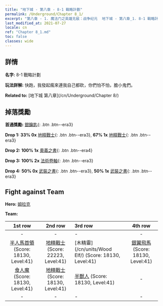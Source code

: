 ```yaml
---
title: "地下城 - 第八章 - 8-1 戰略計劃"
permalink: /Underground/Chapter 8_1/
excerpt: "第八章 - 1. 魔法门之英雄无敌：战争纪元  地下城 - 第八章_1. 8-1 戰略計劃"
last_modified_at: 2021-07-27
locale: cn
ref: "Chapter 8_1.md"
toc: false
classes: wide
---
```


## 詳情

 **名字:** 8-1 戰略計劃

 **玩法詳解:**       快跑，我發起瘋來連我自己都砍，你們怕不怕，膽小鬼們。

 **Related to:** [地下城 第八章](/cn/Underground/Chapter 8/)

## 掉落獎勵

 **首通獎勵:** [銀鑰匙](/cn/Items/con_693/){: .btn .btn--era3}

 **Drop 1:** **33% 0x** [地精戰士](/cn/Items/unt_217/){: .btn .btn--era3}, **67% 1x** [地精戰士](/cn/Items/unt_217/){: .btn .btn--era3}

 **Drop 2:** **100% 1x** [奧義之書](/cn/Items/mat_39/){: .btn .btn--era4}

 **Drop 3:** **100% 2x** [法術卷軸](/cn/Items/con_694/){: .btn .btn--era3}

 **Drop 4:** **50% 0x** [武裝之書](/cn/Items/mat_32/){: .btn .btn--era3}, **50% 1x** [武裝之書](/cn/Items/mat_32/){: .btn .btn--era3}


## Fight against Team
 **Hero:** [姆拉克](/cn/heroes/Mullich/)

 **Team:**


  | 1st row | 2nd row | 3rd row | 4th row |
  |:----:|:----:|:----|:----:|
  | - | - | - | - |
  | [半人馬首領](/cn/units/Centaur/) (Score: 18130, Level:41)  | [地精戰士](/cn/units/Goblin/) (Score: 22223, Level:41)  | [木精靈](/cn/units/Wood Elf/) (Score: 18130, Level:41)  | [銀翼飛馬](/cn/units/Pegasus/) (Score: 18130, Level:41)  |
  | [食人魔](/cn/units/Ogre/) (Score: 18130, Level:41)  | [地精戰士](/cn/units/Goblin/) (Score: 18130, Level:41)  | [半獸人](/cn/units/Orc/) (Score: 18130, Level:41)  | - |
  | - | - | - | - |


